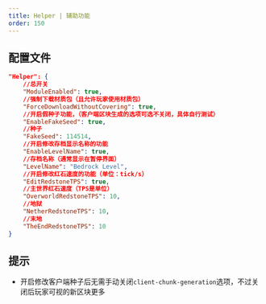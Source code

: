 ```yaml
---
title: Helper | 辅助功能
order: 150
---
```


## 配置文件

```json
"Helper": {
    //总开关
    "ModuleEnabled": true,
    //强制下载材质包（且允许玩家使用材质包）
    "ForceDownloadWithoutCovering": true,
    //开启假种子功能，（客户端区块生成的选项可选不关闭，具体自行测试）
    "EnableFakeSeed": true,
    //种子
    "FakeSeed": 114514,
    //开启修改存档显示名称的功能
    "EnableLevelName": true,
    //存档名称（通常显示在暂停界面）
    "LevelName": "Bedrock Level",
    //开启修改红石速度的功能（单位：tick/s）
    "EditRedstoneTPS": true,
    //主世界红石速度（TPS是单位）
    "OverworldRedstoneTPS": 10,
    //地狱
    "NetherRedstoneTPS": 10,
    //末地
    "TheEndRedstoneTPS": 10
}
```

## 提示

- 开启修改客户端种子后无需手动关闭`client-chunk-generation`选项，不过关闭后玩家可视的新区块更多

